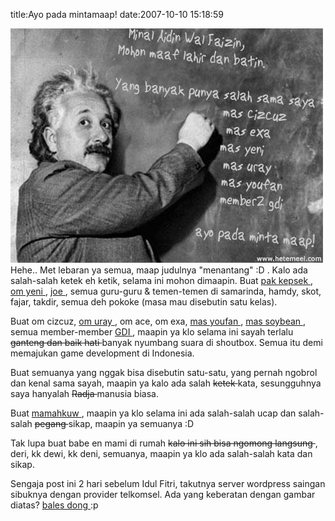 title:Ayo pada mintamaap!
date:2007-10-10 15:18:59

![image](/img/wordpress/2007-10-lebaran.jpg)
Hehe.. Met lebaran ya semua, maap judulnya "menantang" :D . Kalo ada salah-salah ketek eh ketik, selama ini mohon dimaapin. Buat
<a href="http://bakung.blogspot.com/">
 pak kepsek
</a>
,
<a href="http://the.sandalian.com/">
 om yeni
</a>
,
<a href="http://rusd.wordpress.com/">
 joe
</a>
, semua guru-guru &amp; temen-temen di samarinda, hamdy, skot, fajar, takdir, semua deh pokoke (masa mau disebutin satu kelas).

Buat om cizcuz,
<a href="http://www.uray-code.com/">
 om uray
</a>
, om ace, om exa,
<a href="http://youfan.wordpress.com/">
 mas youfan
</a>
,
<a href="http://soybeandev.wordpress.com/">
 mas soybean
</a>
, semua member-member
<a href="http://www.gamedevid.org//index.php">
 GDI
</a>
, maapin ya klo selama ini sayah terlalu
<strike>
 ganteng dan baik hati
</strike>
banyak nyumbang suara di shoutbox.  Semua itu demi memajukan game development di Indonesia.

Buat semuanya yang nggak bisa disebutin satu-satu, yang pernah ngobrol dan kenal sama sayah, maapin ya kalo ada salah
<strike>
 ketek
</strike>
kata, sesungguhnya saya hanyalah
<strike>
 Radja
</strike>
manusia biasa.

Buat
<a href="http://chrisnanice.blogspot.com/">
 mamahkuw
</a>
, maapin ya klo selama ini ada salah-salah ucap dan salah-salah
<strike>
 pegang
</strike>
sikap, maapin ya semuanya :D

Tak lupa buat babe en mami di rumah
<strike>
 kalo ini sih bisa ngomong langsung
</strike>
, deri, kk dewi, kk deni, semuanya, maapin ya klo ada salah-salah kata dan sikap.

Sengaja post ini 2 hari sebelum Idul Fitri, takutnya server wordpress saingan sibuknya dengan provider telkomsel. Ada yang keberatan dengan gambar diatas?
<a href="http://www.hetemeel.com/einsteinform.php">
 bales dong
</a>
:p
